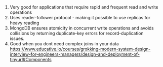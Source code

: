1. Very good for applications that require rapid and frequent read and write operations 
2. Uses reader-follower protocol - making it possible to use replicas for heavy reading 
3. MongoDB ensures atomicity in concurrent write operations and avoids collisions by returning duplicate-key errors for record-duplication issues.
4. Good when you dont need complex joins in your data
https://www.educative.io/courses/grokking-modern-system-design-interview-for-engineers-managers/design-and-deployment-of-tinyurl#Components